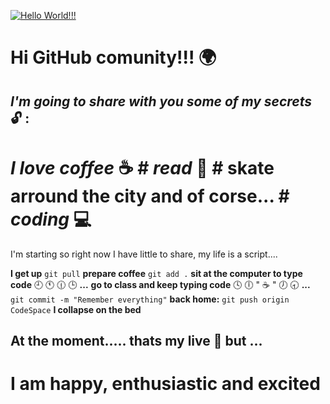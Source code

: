 [![Hello World!!!](https://i.im.ge/2022/09/17/12a3ex.Hello-World.png)](https://im.ge/i/12a3ex)

# Hi GitHub comunity!!! :earth_africa:
## *I'm going to share with you some of my secrets* :unlock: :
# *I love coffee* :coffee:  # *read*  :book: # skate arround the city and of corse... # *coding* :computer: 

I'm starting so right now I have little to share, my life is a script....

**I get up**
`git pull` 
**prepare coffee** 
`git add .`
**sit at the computer to type code**
:clock9: :clock11: :clock1230: :clock3: **...**
**go to class and keep typing code**
:clock4: :clock6: " :coffee: " :clock7: :clock830: **...**
`git commit -m "Remember everything"`
**back home:**
`git push origin CodeSpace`
**I collapse on the bed**

## At the moment..... thats my live :information_desk_person:  but ...
# I am happy, enthusiastic and excited
